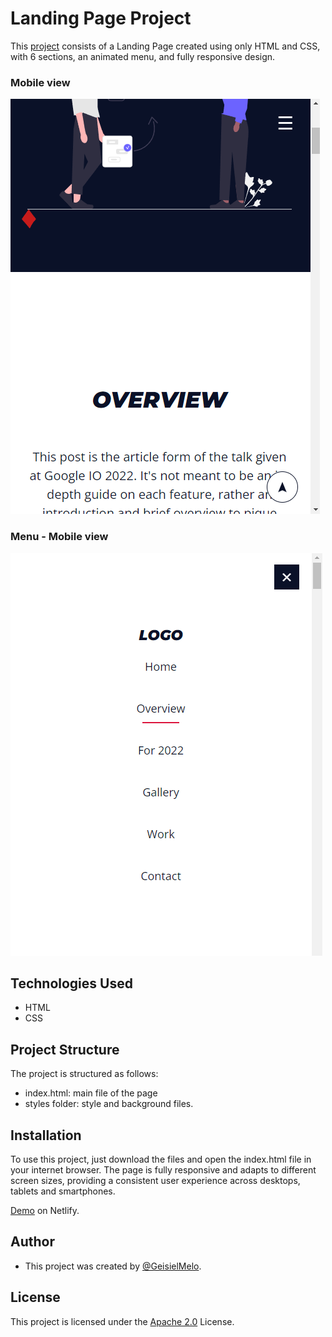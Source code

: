 
# Landing Page Project

This [project](https://landingpagegeisielmelo.netlify.app/) consists of a Landing Page created using only HTML and CSS, with 6 sections, an animated menu, and fully responsive design.




### Mobile view

![App Screenshot](https://github.com/GeisielMelo/LandingPage/blob/main/README/Mobile.png?raw=true)

### Menu - Mobile view

![App Screenshot](https://github.com/GeisielMelo/LandingPage/blob/main/README/PhoneMenu.png?raw=true)
## Technologies Used

- HTML
- CSS
## Project Structure
The project is structured as follows:

- index.html: main file of the page
- styles folder: style and background files.
## Installation


To use this project, just download the files and open the index.html file in your internet browser. The page is fully responsive and adapts to different screen sizes, providing a consistent user experience across desktops, tablets and smartphones.

    


[Demo](https://landingpagegeisielmelo.netlify.app/) on Netlify.


## Author
- This project was created by [@GeisielMelo](https://github.com/GeisielMelo).
## License

This project is licensed under the [Apache 2.0](https://choosealicense.com/licenses/apache-2.0/) License.

